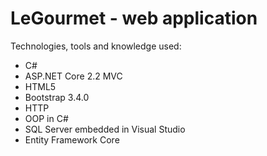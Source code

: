 # LeGourmet - web application

Technologies, tools  and knowledge used: 
- C# 
- ASP.NET Core 2.2 MVC
- HTML5
- Bootstrap 3.4.0
- HTTP
- OOP in C#
- SQL Server embedded in Visual Studio
- Entity Framework Core
